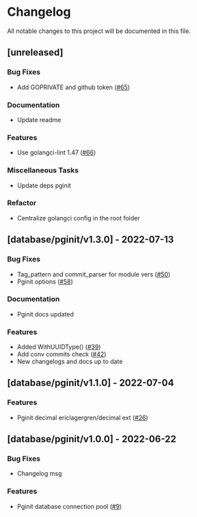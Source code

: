 # Changelog

All notable changes to this project will be documented in this file.

## [unreleased]

### Bug Fixes

- Add GOPRIVATE and github token ([#65](https://github.com/monacohq/golang-common/issues/65))

### Documentation

- Update readme

### Features

- Use golangci-lint 1.47 ([#66](https://github.com/monacohq/golang-common/issues/66))

### Miscellaneous Tasks

- Update deps pginit

### Refactor

- Centralize golangci config in the root folder

## [database/pginit/v1.3.0] - 2022-07-13

### Bug Fixes

- Tag_pattern and commit_parser for module vers ([#50](https://github.com/monacohq/golang-common/issues/50))
- Pginit options ([#58](https://github.com/monacohq/golang-common/issues/58))

### Documentation

- Pginit docs updated

### Features

- Added WithUUIDType() ([#39](https://github.com/monacohq/golang-common/issues/39))
- Add conv commits check ([#42](https://github.com/monacohq/golang-common/issues/42))
- New changelogs and docs up to date

## [database/pginit/v1.1.0] - 2022-07-04

### Features

- Pginit decimal ericlagergren/decimal ext ([#26](https://github.com/monacohq/golang-common/issues/26))

## [database/pginit/v1.0.0] - 2022-06-22

### Bug Fixes

- Changelog msg

### Features

- Pginit database connection pool ([#9](https://github.com/monacohq/golang-common/issues/9))

<!-- generated by git-cliff -->
